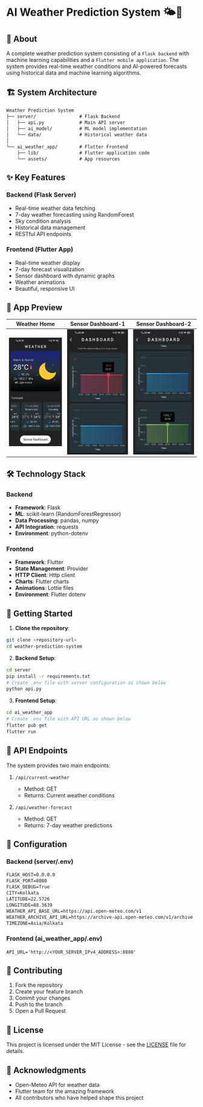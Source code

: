 # AI Weather Prediction System 🌤🤖

## 📘 About

A complete weather prediction system consisting of a `Flask backend` with machine learning capabilities and a `Flutter mobile application`. The system provides real-time weather conditions and AI-powered forecasts using historical data and machine learning algorithms.

## 🏗️ System Architecture

```
Weather Prediction System
├── server/                # Flask Backend
│   ├── api.py             # Main API server
│   ├── ai_model/          # ML model implementation
│   └── data/              # Historical weather data
│
└── ai_weather_app/        # Flutter Frontend
    ├── lib/               # Flutter application code
    └── assets/            # App resources
```

## ✨ Key Features

### Backend (Flask Server)
- Real-time weather data fetching
- 7-day weather forecasting using RandomForest
- Sky condition analysis
- Historical data management
- RESTful API endpoints

### Frontend (Flutter App)
- Real-time weather display
- 7-day forecast visualization
- Sensor dashboard with dynamic graphs
- Weather animations
- Beautiful, responsive UI

## 📱 App Preview
   Weather  Home    | Sensor Dashboard-1 | Sensor Dashboard-2 |
--------------------|--------------------|--------------------|
![Weather Home](preview/weather_home.jpeg)|![Sensor Dashboard-1](preview/sensor_dashboard_1.jpeg)|![Sensor Dashboard-2](preview/sensor_dashboard_2.jpeg)


## 🛠️ Technology Stack

### Backend
- **Framework**: Flask
- **ML**: scikit-learn (RandomForestRegressor)
- **Data Processing**: pandas, numpy
- **API Integration**: requests
- **Environment**: python-dotenv

### Frontend
- **Framework**: Flutter
- **State Management**: Provider
- **HTTP Client**: Http client
- **Charts**: Flutter charts
- **Animations**: Lottie files
- **Environment**: Flutter dotenv

## 🚀 Getting Started

1. **Clone the repository**:
```bash
git clone <repository-url>
cd weather-prediction-system
```

2. **Backend Setup**:
```bash
cd server
pip install -r requirements.txt
# Create .env file with server configuration as shown below
python api.py
```

3. **Frontend Setup**:
```bash
cd ai_weather_app
# Create .env file with API URL as shown below
flutter pub get
flutter run
```

## 📡 API Endpoints

The system provides two main endpoints:

1. `/api/current-weather`
   - Method: GET
   - Returns: Current weather conditions

2. `/api/weather-forecast`
   - Method: GET
   - Returns: 7-day weather predictions

## 🔧 Configuration

### Backend (server/.env)
```
FLASK_HOST=0.0.0.0
FLASK_PORT=8080
FLASK_DEBUG=True
CITY=Kolkata
LATITUDE=22.5726
LONGITUDE=88.3639
WEATHER_API_BASE_URL=https://api.open-meteo.com/v1
WEATHER_ARCHIVE_API_URL=https://archive-api.open-meteo.com/v1/archive
TIMEZONE=Asia/Kolkata

```

### Frontend (ai_weather_app/.env)
```
API_URL='http://<YOUR_SERVER_IPv4_ADDRESS>:8080'

```

## 🤝 Contributing

1. Fork the repository
2. Create your feature branch
3. Commit your changes
4. Push to the branch
5. Open a Pull Request

## 📄 License

This project is licensed under the MIT License - see the [LICENSE](LICENSE) file for details.

## 🙏 Acknowledgments

- Open-Meteo API for weather data
- Flutter team for the amazing framework
- All contributors who have helped shape this project
